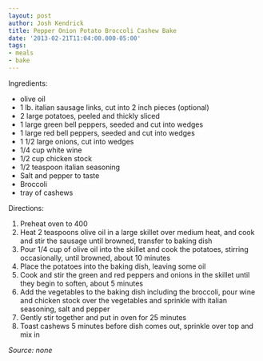 ```yaml
---
layout: post
author: Josh Kendrick
title: Pepper Onion Potato Broccoli Cashew Bake
date: '2013-02-21T11:04:00.000-05:00'
tags:
- meals
- bake
---
```


Ingredients:
* olive oil
* 1 lb. italian sausage links, cut into 2 inch pieces (optional)
* 2 large potatoes, peeled and thickly sliced
* 1 large green bell peppers, seeded and cut into wedges
* 1 large red bell peppers, seeded and cut into wedges
* 1 1/2 large onions, cut into wedges
* 1/4 cup white wine
* 1/2 cup chicken stock
* 1/2 teaspoon italian seasoning
* Salt and pepper to taste
* Broccoli
* tray of cashews

Directions:
1. Preheat oven to 400
2. Heat 2 teaspoons olive oil in a large skillet over medium heat, and cook and stir the sausage until browned, transfer to baking dish
3. Pour 1/4 cup of olive oil into the skillet and cook the potatoes, stirring occasionally, until browned, about 10 minutes
4. Place the potatoes into the baking dish, leaving some oil
5. Cook and stir the green and red peppers and onions in the skillet until they begin to soften, about 5 minutes
6. Add the vegetables to the baking dish including the broccoli, pour wine and chicken  stock over the vegetables and sprinkle with italian seasoning, salt and pepper
7. Gently stir together and put in oven for 25 minutes 
8. Toast cashews 5 minutes before dish comes out, sprinkle over top and mix in

*Source: none*